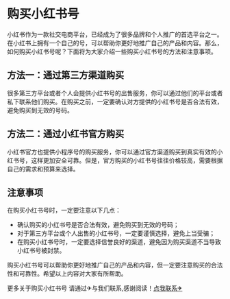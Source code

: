 # 购买小红书号

小红书作为一款社交电商平台，已经成为了很多品牌和个人推广的首选平台之一。在小红书上拥有一个自己的号，可以帮助你更好地推广自己的产品和内容。那么，如何购买小红书号呢？下面将为大家介绍一些购买小红书号的方法和注意事项。

## 方法一：通过第三方渠道购买

很多第三方平台或者个人会提供小红书号的出售服务，你可以通过他们的平台或者私下联系他们购买。在购买之前，一定要确认对方提供的小红书号是否合法有效，避免购买到无效的号码。

## 方法二：通过小红书官方购买

小红书官方也提供小程序号的购买服务，你可以通过官方渠道购买到真实有效的小红书号，这样更加安全可靠。但是，官方购买的小红书号往往价格较高，需要根据自己的需求和预算来选择。

## 注意事项

在购买小红书号时，一定要注意以下几点：
- 确认购买的小红书号是否合法有效，避免购买到无效的号码；
- 对于第三方平台或个人出售的小红书号，一定要谨慎选择，避免上当受骗；
- 在购买小红书号时，一定要选择信誉良好的渠道，避免因为购买渠道不当导致小红书号被封禁。

购买小红书号可以帮助你更好地推广自己的产品和内容，但一定要注意购买的合法性和可靠性。希望以上内容对大家有所帮助。

更多关于购买小红书号 请通过✈与我们联系,感谢阅读！[点我联系✈](https://pc.k02.cc)